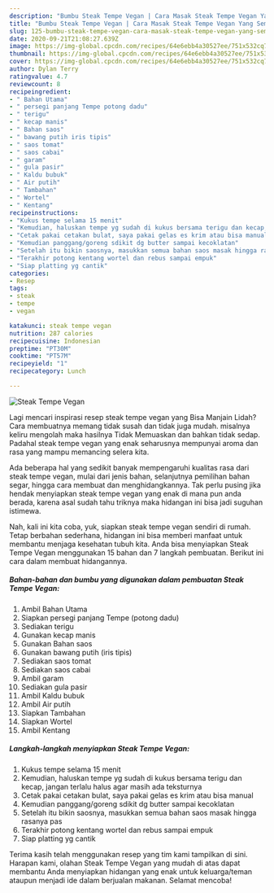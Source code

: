 ```yaml
---
description: "Bumbu Steak Tempe Vegan | Cara Masak Steak Tempe Vegan Yang Sempurna"
title: "Bumbu Steak Tempe Vegan | Cara Masak Steak Tempe Vegan Yang Sempurna"
slug: 125-bumbu-steak-tempe-vegan-cara-masak-steak-tempe-vegan-yang-sempurna
date: 2020-09-21T21:08:27.639Z
image: https://img-global.cpcdn.com/recipes/64e6ebb4a30527ee/751x532cq70/steak-tempe-vegan-foto-resep-utama.jpg
thumbnail: https://img-global.cpcdn.com/recipes/64e6ebb4a30527ee/751x532cq70/steak-tempe-vegan-foto-resep-utama.jpg
cover: https://img-global.cpcdn.com/recipes/64e6ebb4a30527ee/751x532cq70/steak-tempe-vegan-foto-resep-utama.jpg
author: Dylan Terry
ratingvalue: 4.7
reviewcount: 8
recipeingredient:
- " Bahan Utama"
- " persegi panjang Tempe potong dadu"
- " terigu"
- " kecap manis"
- " Bahan saos"
- " bawang putih iris tipis"
- " saos tomat"
- " saos cabai"
- " garam"
- " gula pasir"
- " Kaldu bubuk"
- " Air putih"
- " Tambahan"
- " Wortel"
- " Kentang"
recipeinstructions:
- "Kukus tempe selama 15 menit"
- "Kemudian, haluskan tempe yg sudah di kukus bersama terigu dan kecap, jangan terlalu halus agar masih ada teksturnya"
- "Cetak pakai cetakan bulat, saya pakai gelas es krim atau bisa manual"
- "Kemudian panggang/goreng sdikit dg butter sampai kecoklatan"
- "Setelah itu bikin saosnya, masukkan semua bahan saos masak hingga rasanya pas"
- "Terakhir potong kentang wortel dan rebus sampai empuk"
- "Siap platting yg cantik"
categories:
- Resep
tags:
- steak
- tempe
- vegan

katakunci: steak tempe vegan 
nutrition: 287 calories
recipecuisine: Indonesian
preptime: "PT30M"
cooktime: "PT57M"
recipeyield: "1"
recipecategory: Lunch

---
```



![Steak Tempe Vegan](https://img-global.cpcdn.com/recipes/64e6ebb4a30527ee/751x532cq70/steak-tempe-vegan-foto-resep-utama.jpg)

Lagi mencari inspirasi resep steak tempe vegan yang Bisa Manjain Lidah? Cara membuatnya memang tidak susah dan tidak juga mudah. misalnya keliru mengolah maka hasilnya Tidak Memuaskan dan bahkan tidak sedap. Padahal steak tempe vegan yang enak seharusnya mempunyai aroma dan rasa yang mampu memancing selera kita.

Ada beberapa hal yang sedikit banyak mempengaruhi kualitas rasa dari steak tempe vegan, mulai dari jenis bahan, selanjutnya pemilihan bahan segar, hingga cara membuat dan menghidangkannya. Tak perlu pusing jika hendak menyiapkan steak tempe vegan yang enak di mana pun anda berada, karena asal sudah tahu triknya maka hidangan ini bisa jadi suguhan istimewa.




Nah, kali ini kita coba, yuk, siapkan steak tempe vegan sendiri di rumah. Tetap berbahan sederhana, hidangan ini bisa memberi manfaat untuk membantu menjaga kesehatan tubuh kita. Anda bisa menyiapkan Steak Tempe Vegan menggunakan 15 bahan dan 7 langkah pembuatan. Berikut ini cara dalam membuat hidangannya.

<!--inarticleads1-->

##### Bahan-bahan dan bumbu yang digunakan dalam pembuatan Steak Tempe Vegan:

1. Ambil  Bahan Utama
1. Siapkan  persegi panjang Tempe (potong dadu)
1. Sediakan  terigu
1. Gunakan  kecap manis
1. Gunakan  Bahan saos
1. Gunakan  bawang putih (iris tipis)
1. Sediakan  saos tomat
1. Sediakan  saos cabai
1. Ambil  garam
1. Sediakan  gula pasir
1. Ambil  Kaldu bubuk
1. Ambil  Air putih
1. Siapkan  Tambahan
1. Siapkan  Wortel
1. Ambil  Kentang




<!--inarticleads2-->

##### Langkah-langkah menyiapkan Steak Tempe Vegan:

1. Kukus tempe selama 15 menit
1. Kemudian, haluskan tempe yg sudah di kukus bersama terigu dan kecap, jangan terlalu halus agar masih ada teksturnya
1. Cetak pakai cetakan bulat, saya pakai gelas es krim atau bisa manual
1. Kemudian panggang/goreng sdikit dg butter sampai kecoklatan
1. Setelah itu bikin saosnya, masukkan semua bahan saos masak hingga rasanya pas
1. Terakhir potong kentang wortel dan rebus sampai empuk
1. Siap platting yg cantik




Terima kasih telah menggunakan resep yang tim kami tampilkan di sini. Harapan kami, olahan Steak Tempe Vegan yang mudah di atas dapat membantu Anda menyiapkan hidangan yang enak untuk keluarga/teman ataupun menjadi ide dalam berjualan makanan. Selamat mencoba!
